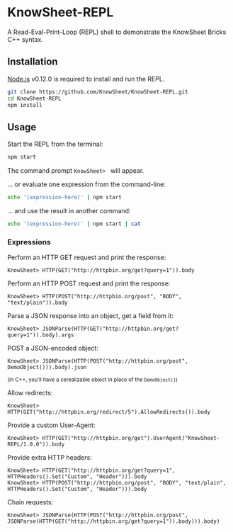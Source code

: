 # KnowSheet-REPL
A Read-Eval-Print-Loop (REPL) shell to demonstrate the KnowSheet Bricks C++ syntax.

## Installation

[Node.js](http://nodejs.org/) v0.12.0 is required to install and run the REPL.

```bash
git clone https://github.com/KnowSheet/KnowSheet-REPL.git
cd KnowSheet-REPL
npm install
```

## Usage

Start the REPL from the terminal:
```bash
npm start
```
The command prompt `KnowSheet> ` will appear.

... or evaluate one expression from the command-line:
```bash
echo '(expression-here)' | npm start
```

... and use the result in another command:
```bash
echo '(expression-here)' | npm start | cat
```

### Expressions

Perform an HTTP GET request and print the response:
```
KnowSheet> HTTP(GET("http://httpbin.org/get?query=1")).body
```

Perform an HTTP POST request and print the response:
```
KnowSheet> HTTP(POST("http://httpbin.org/post", "BODY", "text/plain")).body
```

Parse a JSON response into an object, get a field from it:
```
KnowSheet> JSONParse(HTTP(GET("http://httpbin.org/get?query=1")).body).args
```

POST a JSON-encoded object:
```
KnowSheet> JSONParse(HTTP(POST("http://httpbin.org/post", DemoObject())).body).json
```
<sup>(in C++, you'll have a cerealizable object in place of the `DemoObject()`)</sup>

Allow redirects:
```
KnowSheet> HTTP(GET("http://httpbin.org/redirect/5").AllowRedirects()).body
```

Provide a custom User-Agent:
```
KnowSheet> HTTP(GET("http://httpbin.org/get").UserAgent("KnowSheet-REPL/1.0.0")).body
```

Provide extra HTTP headers:
```
KnowSheet> HTTP(GET("http://httpbin.org/get?query=1", HTTPHeaders().Set("Custom", "Header"))).body
KnowSheet> HTTP(POST("http://httpbin.org/post", "BODY", "text/plain", HTTPHeaders().Set("Custom", "Header"))).body
```

Chain requests:
```
KnowSheet> JSONParse(HTTP(POST("http://httpbin.org/post", JSONParse(HTTP(GET("http://httpbin.org/get?query=1")).body))).body)
```
